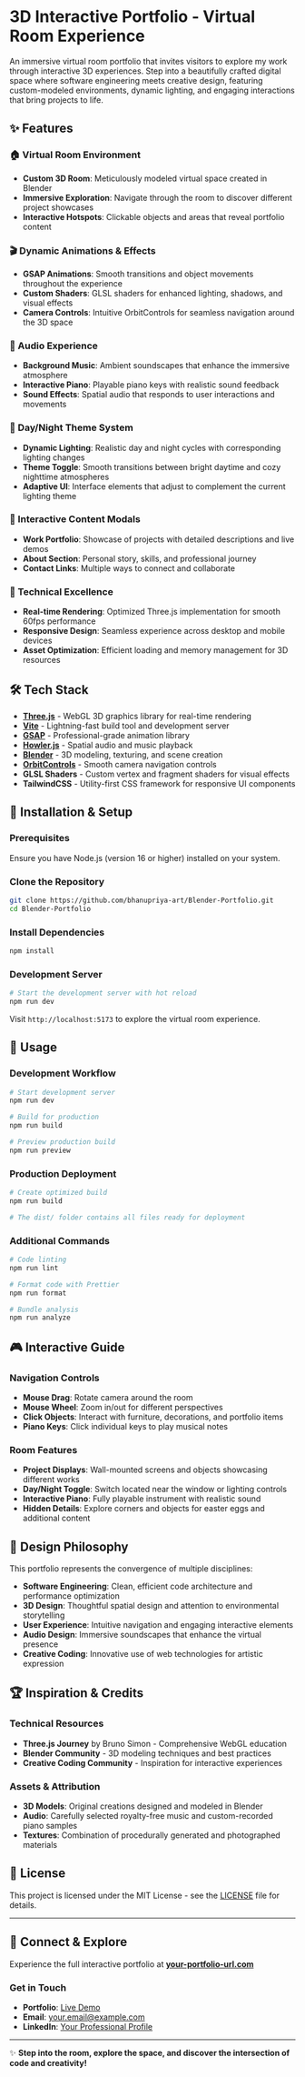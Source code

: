 # 3D Interactive Portfolio - Virtual Room Experience

An immersive virtual room portfolio that invites visitors to explore my work through interactive 3D experiences. Step into a beautifully crafted digital space where software engineering meets creative design, featuring custom-modeled environments, dynamic lighting, and engaging interactions that bring projects to life.

## ✨ Features

### 🏠 Virtual Room Environment
- **Custom 3D Room**: Meticulously modeled virtual space created in Blender
- **Immersive Exploration**: Navigate through the room to discover different project showcases
- **Interactive Hotspots**: Clickable objects and areas that reveal portfolio content

### 🎬 Dynamic Animations & Effects
- **GSAP Animations**: Smooth transitions and object movements throughout the experience
- **Custom Shaders**: GLSL shaders for enhanced lighting, shadows, and visual effects
- **Camera Controls**: Intuitive OrbitControls for seamless navigation around the 3D space

### 🎵 Audio Experience
- **Background Music**: Ambient soundscapes that enhance the immersive atmosphere
- **Interactive Piano**: Playable piano keys with realistic sound feedback
- **Sound Effects**: Spatial audio that responds to user interactions and movements

### 🌅 Day/Night Theme System
- **Dynamic Lighting**: Realistic day and night cycles with corresponding lighting changes
- **Theme Toggle**: Smooth transitions between bright daytime and cozy nighttime atmospheres
- **Adaptive UI**: Interface elements that adjust to complement the current lighting theme

### 📱 Interactive Content Modals
- **Work Portfolio**: Showcase of projects with detailed descriptions and live demos
- **About Section**: Personal story, skills, and professional journey
- **Contact Links**: Multiple ways to connect and collaborate

### 🎯 Technical Excellence
- **Real-time Rendering**: Optimized Three.js implementation for smooth 60fps performance
- **Responsive Design**: Seamless experience across desktop and mobile devices
- **Asset Optimization**: Efficient loading and memory management for 3D resources

## 🛠 Tech Stack

- **[Three.js](https://threejs.org/)** - WebGL 3D graphics library for real-time rendering
- **[Vite](https://vitejs.dev/)** - Lightning-fast build tool and development server
- **[GSAP](https://greensock.com/gsap/)** - Professional-grade animation library
- **[Howler.js](https://howlerjs.com/)** - Spatial audio and music playback
- **[Blender](https://www.blender.org/)** - 3D modeling, texturing, and scene creation
- **[OrbitControls](https://threejs.org/docs/#examples/en/controls/OrbitControls)** - Smooth camera navigation controls
- **GLSL Shaders** - Custom vertex and fragment shaders for visual effects
- **TailwindCSS** - Utility-first CSS framework for responsive UI components

## 🚀 Installation & Setup

### Prerequisites

Ensure you have Node.js (version 16 or higher) installed on your system.

### Clone the Repository

```bash
git clone https://github.com/bhanupriya-art/Blender-Portfolio.git
cd Blender-Portfolio
```

### Install Dependencies

```bash
npm install
```

### Development Server

```bash
# Start the development server with hot reload
npm run dev
```

Visit `http://localhost:5173` to explore the virtual room experience.

## 📖 Usage

### Development Workflow

```bash
# Start development server
npm run dev

# Build for production
npm run build

# Preview production build
npm run preview
```

### Production Deployment

```bash
# Create optimized build
npm run build

# The dist/ folder contains all files ready for deployment
```

### Additional Commands

```bash
# Code linting
npm run lint

# Format code with Prettier
npm run format

# Bundle analysis
npm run analyze
```

## 🎮 Interactive Guide

### Navigation Controls
- **Mouse Drag**: Rotate camera around the room
- **Mouse Wheel**: Zoom in/out for different perspectives  
- **Click Objects**: Interact with furniture, decorations, and portfolio items
- **Piano Keys**: Click individual keys to play musical notes

### Room Features
- **Project Displays**: Wall-mounted screens and objects showcasing different works
- **Day/Night Toggle**: Switch located near the window or lighting controls
- **Interactive Piano**: Fully playable instrument with realistic sound
- **Hidden Details**: Explore corners and objects for easter eggs and additional content



## 🎨 Design Philosophy

This portfolio represents the convergence of multiple disciplines:

- **Software Engineering**: Clean, efficient code architecture and performance optimization
- **3D Design**: Thoughtful spatial design and attention to environmental storytelling  
- **User Experience**: Intuitive navigation and engaging interactive elements
- **Audio Design**: Immersive soundscapes that enhance the virtual presence
- **Creative Coding**: Innovative use of web technologies for artistic expression

## 🏆 Inspiration & Credits

### Technical Resources
- **Three.js Journey** by Bruno Simon - Comprehensive WebGL education
- **Blender Community** - 3D modeling techniques and best practices
- **Creative Coding Community** - Inspiration for interactive experiences

### Assets & Attribution
- **3D Models**: Original creations designed and modeled in Blender
- **Audio**: Carefully selected royalty-free music and custom-recorded piano samples
- **Textures**: Combination of procedurally generated and photographed materials

## 📄 License

This project is licensed under the MIT License - see the [LICENSE](LICENSE) file for details.

---

## 🌟 Connect & Explore

Experience the full interactive portfolio at **[your-portfolio-url.com](https://your-portfolio-url.com)**

### Get in Touch
- **Portfolio**: [Live Demo](https://your-portfolio-url.com)
- **Email**: your.email@example.com  
- **LinkedIn**: [Your Professional Profile](https://linkedin.com/in/bhanupriya086)

---

✨ **Step into the room, explore the space, and discover the intersection of code and creativity!**
